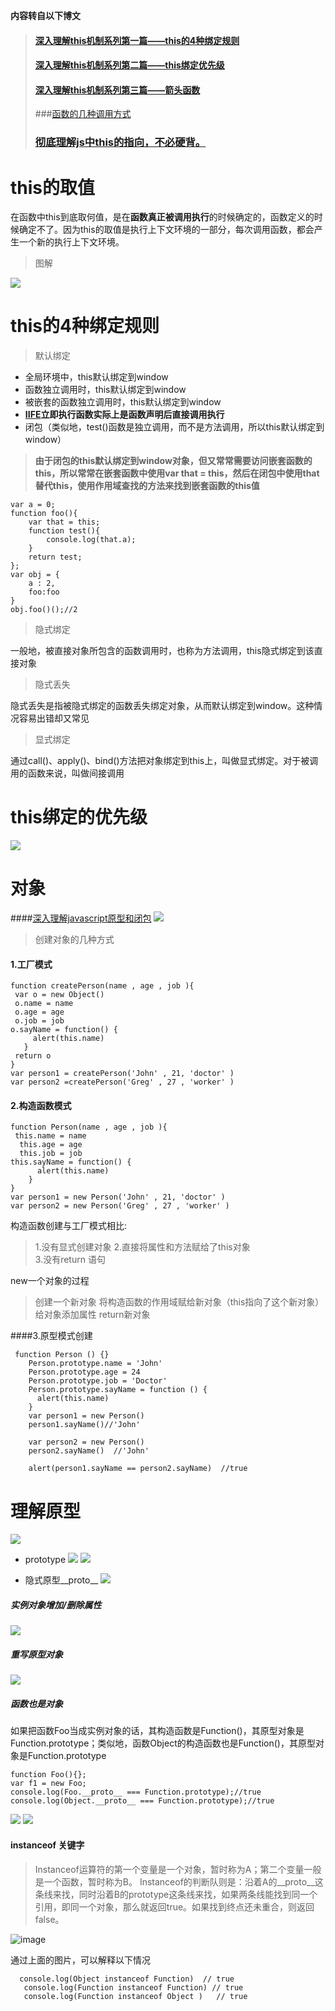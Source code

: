 **内容转自以下博文**
>#### [深入理解this机制系列第一篇——this的4种绑定规则](https://www.cnblogs.com/xiaohuochai/p/5735901.html)
>#### [深入理解this机制系列第二篇——this绑定优先级](https://www.cnblogs.com/xiaohuochai/p/5737435.html)
>#### [深入理解this机制系列第三篇——箭头函数](https://www.cnblogs.com/xiaohuochai/p/5737876.html)
>###[函数的几种调用方式](https://www.cnblogs.com/lisha-better/p/5684844.html)
>### [彻底理解js中this的指向，不必硬背。](https://www.cnblogs.com/pssp/p/5216085.html)

# this的取值
在函数中this到底取何值，是在**函数真正被调用执行**的时候确定的，函数定义的时候确定不了。因为this的取值是执行上下文环境的一部分，每次调用函数，都会产生一个新的执行上下文环境。
>图解

![](https://upload-images.jianshu.io/upload_images/9249356-e785eae1f1a10643.png?imageMogr2/auto-orient/strip%7CimageView2/2/w/1240)


# this的4种绑定规则
>默认绑定
- 全局环境中，this默认绑定到window
- 函数独立调用时，this默认绑定到window
- 被嵌套的函数独立调用时，this默认绑定到window
- **[IIFE](http://www.cnblogs.com/xiaohuochai/p/5731016.html)立即执行函数实际上是函数声明后直接调用执行**
- 闭包（类似地，test()函数是独立调用，而不是方法调用，所以this默认绑定到window）
>**由于闭包的this默认绑定到window对象，但又常常需要访问嵌套函数的this，所以常常在嵌套函数中使用var that = this，然后在闭包中使用that替代this，使用作用域查找的方法来找到嵌套函数的this值**
```
var a = 0;
function foo(){
    var that = this;
    function test(){
        console.log(that.a);
    }
    return test;
};
var obj = {
    a : 2,
    foo:foo
}
obj.foo()();//2
```
>隐式绑定

一般地，被直接对象所包含的函数调用时，也称为方法调用，this隐式绑定到该直接对象
>隐式丢失

隐式丢失是指被隐式绑定的函数丢失绑定对象，从而默认绑定到window。这种情况容易出错却又常见

>显式绑定

通过call()、apply()、bind()方法把对象绑定到this上，叫做显式绑定。对于被调用的函数来说，叫做间接调用

# this绑定的优先级
![](https://upload-images.jianshu.io/upload_images/9249356-9583cb4fbc015995.png?imageMogr2/auto-orient/strip%7CimageView2/2/w/1240)

# 对象
####[深入理解javascript原型和闭包](https://www.kancloud.cn/kancloud/javascript-prototype-closure)
![](https://upload-images.jianshu.io/upload_images/9249356-8d52db042c81c7ea.png?imageMogr2/auto-orient/strip%7CimageView2/2/w/1240)


>创建对象的几种方式

#### 1.工厂模式
 ```
function createPerson(name , age , job ){
  var o = new Object()
  o.name = name
  o.age = age 
  o.job = job
o.sayName = function() {
      alert(this.name)
    }
  return o 
}
var person1 = createPerson('John' , 21, 'doctor' )
var person2 =createPerson('Greg' , 27 , 'worker' )
```
#### 2.构造函数模式
```
function Person(name , age , job ){
 this.name = name
  this.age = age 
  this.job = job
this.sayName = function() {
      alert(this.name)
    }
}
var person1 = new Person('John' , 21, 'doctor' )
var person2 = new Person('Greg' , 27 , 'worker' )
```


构造函数创建与工厂模式相比:
>1.没有显式创建对象
>2.直接将属性和方法赋给了this对象  
>3.没有return 语句

new一个对象的过程
>创建一个新对象
>将构造函数的作用域赋给新对象（this指向了这个新对象）
>给对象添加属性
>return新对象

####3.原型模式创建
```
 function Person () {}
    Person.prototype.name = 'John'
    Person.prototype.age = 24
    Person.prototype.job = 'Doctor'
    Person.prototype.sayName = function () {
      alert(this.name)
    }
    var person1 = new Person()
    person1.sayName()//'John'

    var person2 = new Person()
    person2.sayName()  //'John'
    
    alert(person1.sayName == person2.sayName)  //true
```
# 理解原型
![](https://upload-images.jianshu.io/upload_images/9249356-a397f751c59db8cd.png?imageMogr2/auto-orient/strip%7CimageView2/2/w/1240)


- prototype
![](https://upload-images.jianshu.io/upload_images/9249356-74c546163c9ca476.png?imageMogr2/auto-orient/strip%7CimageView2/2/w/1240)
![](https://upload-images.jianshu.io/upload_images/9249356-1364e3470bbb15b9.png?imageMogr2/auto-orient/strip%7CimageView2/2/w/1240)

- 隐式原型\_\_proto__
![](https://upload-images.jianshu.io/upload_images/9249356-8222023c4e488b9a.png?imageMogr2/auto-orient/strip%7CimageView2/2/w/1240)
 
##### 实例对象增加/删除属性
![](https://upload-images.jianshu.io/upload_images/9249356-00fef99fdcdf60fb.png?imageMogr2/auto-orient/strip%7CimageView2/2/w/1240)


##### 重写原型对象
![](https://upload-images.jianshu.io/upload_images/9249356-f3bb5bf802cc6f3a.png?imageMogr2/auto-orient/strip%7CimageView2/2/w/1240)


##### 函数也是对象
如果把函数Foo当成实例对象的话，其构造函数是Function()，其原型对象是Function.prototype；类似地，函数Object的构造函数也是Function()，其原型对象是Function.prototype
```
function Foo(){};
var f1 = new Foo;
console.log(Foo.__proto__ === Function.prototype);//true
console.log(Object.__proto__ === Function.prototype);//true
```

![](https://upload-images.jianshu.io/upload_images/9249356-6fe91ad094da6ebd.png?imageMogr2/auto-orient/strip%7CimageView2/2/w/1240)
![](https://upload-images.jianshu.io/upload_images/9249356-1c61f0204834436a.png?imageMogr2/auto-orient/strip%7CimageView2/2/w/1240)

#### instanceof 关键字
>Instanceof运算符的第一个变量是一个对象，暂时称为A；第二个变量一般是一个函数，暂时称为B。
Instanceof的判断队则是：沿着A的__proto__这条线来找，同时沿着B的prototype这条线来找，如果两条线能找到同一个引用，即同一个对象，那么就返回true。如果找到终点还未重合，则返回false。

![image](http://upload-images.jianshu.io/upload_images/9249356-e37013930162ac1a.jpg?imageMogr2/auto-orient/strip%7CimageView2/2/w/1240)

通过上面的图片，可以解释以下情况
```
  console.log(Object instanceof Function)  // true
   console.log(Function instanceof Function) // true
   console.log(Function instanceof Object )   // true
```


